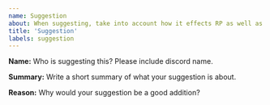 ```yaml
---
name: Suggestion
about: When suggesting, take into account how it effects RP as well as the economy, and be as detailed as possible.
title: 'Suggestion'
labels: suggestion
---
```


**Name:**
Who is suggesting this? Please include discord name.

**Summary:**
Write a short summary of what your suggestion is about.

**Reason:**
Why would your suggestion be a good addition?
